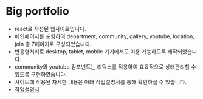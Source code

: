 # Big portfolio

- react로 작성된 웹사이트입니다.
- 메인페이지를 포함하여 department, community, gallery, youtube, location, join 총 7페이지로 구성되었습니다.
- 반응형처리로 desktop, tablet, mobile 기기에서도 이용 가능하도록 제작되었습니다.
- community와 youtube 컴포넌트는 리덕스를 적용하여 효육적으로 상태관리할 수 있도록 구현하였습니다.
- 사이트에 적용된 자세한 내용은 아래 작업설명서를 통해 확인하실 수 있습니다.
- [ 작업설명서 ](https://www.figma.com/file/X1RL5IFavt88KrRLTesUvK/%ED%8F%AC%ED%8A%B8%ED%8F%B4%EB%A6%AC%EC%98%A41-%EC%9E%91%EC%97%85%EC%84%A4%EB%AA%85%EC%84%9C?node-id=0%3A1)
